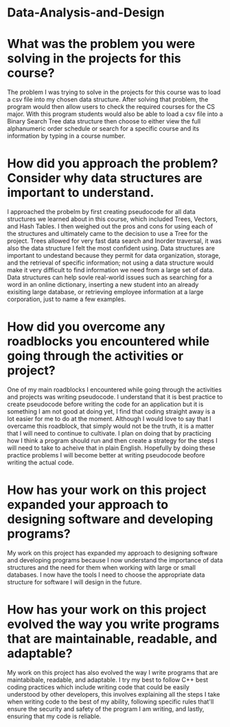 # Data-Analysis-and-Design

# What was the problem you were solving in the projects for this course?

The problem I was trying to solve in the projects for this course was to load a csv file into my chosen data structure. After solving that problem, the program would then allow users to check the required courses for the CS major. With this program students would also be able to load a csv file into a Binary Search Tree data structure then choose to either view the full alphanumeric order schedule or search for a specific course and its information by typing in a course number. 

# How did you approach the problem? Consider why data structures are important to understand.

I approached the probelm by first creating pseudocode for all data structures we learned about in this course, which included Trees, Vectors, and Hash Tables. I then weighed out the pros and cons for using each of the structures and ultimately came to the decision to use a Tree for the project. Trees allowed for very fast data search and Inorder traversal, it was also the data structure I felt the most confident using. Data structures are important to undestand because they permit for data  organization, storage, and the retrieval of specific information; not using a data structure would make it very difficult to find information we need from a large set of data. Data structures can help sovle real-world issues such as searching for a word in an online dictionary, inserting a new student into an already exisiting large database, or retrieving employee information at a large corporation, just to name a few examples. 

# How did you overcome any roadblocks you encountered while going through the activities or project?

One of my main roadblocks I encountered while going through the activities and projects was writing pseudocode. I understand that it is best practice to create pseudocode before writing the code for an application but it is something I am not good at doing yet, I find that coding straight away is a lot easier for me to do at the moment. Although I would love to say that I overcame this roadblock, that simply would not be the truth, it is a matter that I will need to continue to cultivate. I plan on doing that by practicing how I think a program should run and then create a strategy for the steps I will need to take to acheive that in plain English. Hopefully by doing these practice problems I will become better at writing pseudocode beofore writing the actual code.

# How has your work on this project expanded your approach to designing software and developing programs?

My work on this project has expanded my approach to designing software and developing programs because I now understand the importance of data structures and the need for them when working with large or small databases. I now have the tools I need to choose the appropriate data structure for software I will design in the future.

# How has your work on this project evolved the way you write programs that are maintainable, readable, and adaptable?

My work on this project has also evolved the way I write programs that are maintabibale, readable, and adaptable. I try my best to follow C++ best coding practices which include writing code that could be easily understood by other developers, this involves explaining all the steps I take when writing code to the best of my ability, following specific rules that'll ensure the security and safety of the program I am writing, and lastly, ensuring that my code is reliable.
